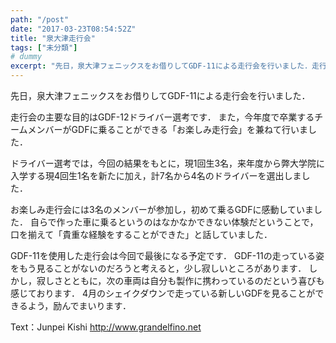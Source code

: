 ```yaml
---
path: "/post"
date: "2017-03-23T08:54:52Z"
title: "泉大津走行会"
tags: ["未分類"]
# dummy
excerpt: "先日，泉大津フェニックスをお借りしてGDF-11による走行会を行いました．走行会の主要な目的はGDF-12ドライバー選考です．また，今年度で卒業するチームメンバーがGDFに乗ることができる「お楽しみ..."
---
```


[](23-1.jpg)

先日，泉大津フェニックスをお借りしてGDF-11による走行会を行いました．

走行会の主要な目的はGDF-12ドライバー選考です．
また，今年度で卒業するチームメンバーがGDFに乗ることができる「お楽しみ走行会」を兼ねて行いました．

ドライバー選考では，今回の結果をもとに，現1回生3名，来年度から弊大学院に入学する現4回生1名を新たに加え，計7名から4名のドライバーを選出しました．

お楽しみ走行会には3名のメンバーが参加し，初めて乗るGDFに感動していました．
自らで作った車に乗るというのはなかなかできない体験だということで，口を揃えて「貴重な経験をすることができた」と話していました．

GDF-11を使用した走行会は今回で最後になる予定です．
GDF-11の走っている姿をもう見ることがないのだろうと考えると，少し寂しいところがあります．
しかし，寂しさとともに，次の車両は自分も製作に携わっているのだという喜びも感じております．
4月のシェイクダウンで走っている新しいGDFを見ることができるよう，励んでまいります．

Text：Junpei Kishi
http://www.grandelfino.net